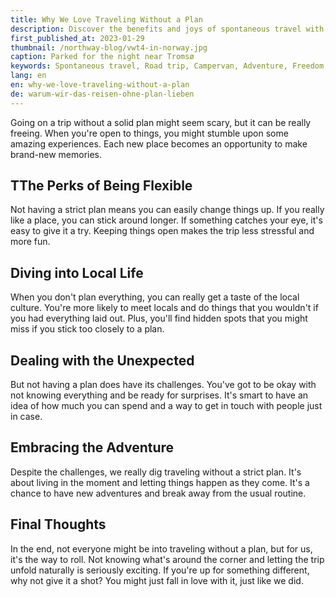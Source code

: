 ```yaml
---
title: Why We Love Traveling Without a Plan
description: Discover the benefits and joys of spontaneous travel with this road trip guide. Read about the adventures and unexpected experiences that come with unplanned travel.
first_published_at: 2023-01-29
thumbnail: /northway-blog/vwt4-in-norway.jpg
caption: Parked for the night near Tromsø
keywords: Spontaneous travel, Road trip, Campervan, Adventure, Freedom, Discover new places, Overcome challenges, Unexpected experiences, Travel inspiration, Unplanned travel
lang: en
en: why-we-love-traveling-without-a-plan
de: warum-wir-das-reisen-ohne-plan-lieben
---
```


Going on a trip without a solid plan might seem scary, but it can be really freeing. When you're open to things, you might stumble upon some amazing experiences. Each new place becomes an opportunity to make brand-new memories.

## TThe Perks of Being Flexible

Not having a strict plan means you can easily change things up. If you really like a place, you can stick around longer. If something catches your eye, it's easy to give it a try. Keeping things open makes the trip less stressful and more fun.

## Diving into Local Life

When you don't plan everything, you can really get a taste of the local culture. You're more likely to meet locals and do things that you wouldn't if you had everything laid out. Plus, you'll find hidden spots that you might miss if you stick too closely to a plan.

## Dealing with the Unexpected

But not having a plan does have its challenges. You've got to be okay with not knowing everything and be ready for surprises. It's smart to have an idea of how much you can spend and a way to get in touch with people just in case.

## Embracing the Adventure

Despite the challenges, we really dig traveling without a strict plan. It's about living in the moment and letting things happen as they come. It's a chance to have new adventures and break away from the usual routine.

## Final Thoughts

In the end, not everyone might be into traveling without a plan, but for us, it's the way to roll. Not knowing what's around the corner and letting the trip unfold naturally is seriously exciting. If you're up for something different, why not give it a shot? You might just fall in love with it, just like we did.

